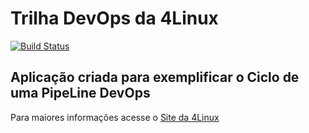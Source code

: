 # Trilha DevOps da 4Linux

<!-- Altere a Flag abaixo com sua URL do Travis -->
[![Build Status](https://travis-ci.com/eriktonon/DevOpsLab-HelloWorld.svg?branch=master)](https://travis-ci.com/eriktonon/DevOpsLab-HelloWorld)

## Aplicação criada para exemplificar o Ciclo de uma PipeLine DevOps


Para maiores informações acesse o [Site da 4Linux](https://www.4linux.com.br/cursos/devops)
